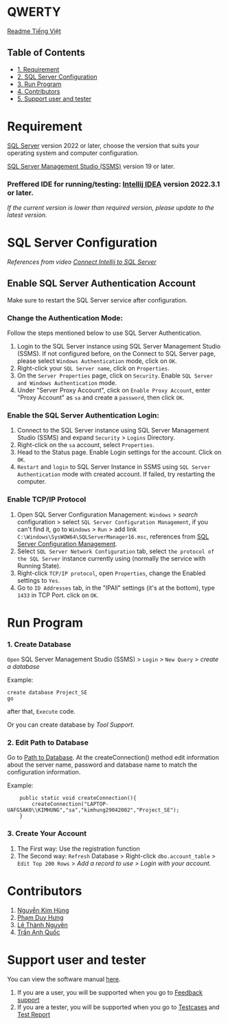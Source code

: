 # QWERTY

[Readme Tiếng Việt](doc\Readme_Vietnamese.md)

## Table of Contents
<!-- TOC -->
* [1. Requirement](#requirement)
* [2. SQL Server Configuration](#sql-server-configuration)
* [3. Run Program](#run-program)
* [4. Contributors](#contributors)
* [5. Support user and tester](#support-user-and-tester)
<!-- TOC -->
# Requirement
[SQL Server](https://www.microsoft.com/en-us/sql-server/sql-server-downloads) version 2022 or later, 
choose the version that suits your operating system and computer configuration.

[SQL Server Management Studio (SSMS)](https://learn.microsoft.com/en-us/sql/ssms/download-sql-server-management-studio-ssms?view=sql-server-ver16) version 19 or later.

### Preffered IDE for running/testing: [Intellij IDEA](https://www.jetbrains.com/idea/download/#section=windows) version 2022.3.1 or later.

*If the current version is lower than required version, please update to the latest version.*

# SQL Server Configuration

*References from video [Connect Intellij to SQL Server](https://www.youtube.com/watch?v=RF-_vchtV58)*

## Enable SQL Server Authentication Account

Make sure to restart the SQL Server service after configuration.

### Change the Authentication Mode:

Follow the steps mentioned below to use SQL Server Authentication.

1. Login to the SQL Server instance using SQL Server Management Studio (SSMS). If not configured before, on the Connect to SQL Server page, 
please select `Windows Authentication` mode, click on `OK`.
2. Right-click your `SQL Server name`, click on `Properties`.
3. On the `Server Properties` page, click on `Security`. Enable `SQL Server and Windows Authentication` mode.
4. Under "Server Proxy Account", click on `Enable Proxy Account`, enter "Proxy Account" as `sa` and create a `password`, then click `OK`.

### Enable the SQL Server Authentication Login:

1. Connect to the SQL Server instance using SQL Server Management Studio (SSMS) and expand `Security` > `Logins` Directory.
2. Right-click on the `sa` account, select `Properties`.
3. Head to the Status page. Enable Login settings for the account. Click on `OK`.
4. `Restart` and `login` to SQL Server Instance in SSMS using `SQL Server Authentication` mode with created account. If failed, try restarting the computer.

### Enable TCP/IP Protocol
1. Open SQL Server Configuration Management: `Windows` > *search* configuration > select `SQL Server Configuration Management`, 
if you can't find it, go to `Windows` > `Run` > add link `C:\Windows\SysWOW64\SQLServerManager16.msc`, references from [SQL Server Configuration Management](https://learn.microsoft.com/en-us/sql/relational-databases/sql-server-configuration-manager?view=sql-server-ver16).
2. Select `SQL Server Network Configuration` tab, select `the protocol of the SQL Server` instance currently using (normally the service with Running State).
3. Right-click `TCP/IP protocol`, open `Properties`, change the Enabled settings to `Yes`.
4. Go to `ID Addresses` tab, in the "IPAll" settings (it's at the bottom), type `1433` in TCP Port. click on `OK`.

# Run Program

### 1. Create Database

`Open` SQL Server Management Studio (SSMS) > `Login` > `New Query` > _create a database_

Example:
```
create database Project_SE
go
```
after that, `Execute` code.

Or you can create database by _Tool Support_.

### 2. Edit Path to Database

Go to [Path to Database](src\main\java\components\database\DatabaseConnection.java).
At the createConnection() method edit information about the server name, password and database name to match the configuration information.

Example:
```shell
    public static void createConnection(){
        createConnection("LAPTOP-UAFG5AK0\\KIMHUNG","sa","kimhung29042002","Project_SE");
    }
```

### 3. Create Your Account

1. The First way: Use the registration function
2. The Second way: `Refresh` Database > Right-click `dbo.account_table` > `Edit Top 200 Rows` > _Add a record to use_ > _Login with your account_.

# Contributors

1. [Nguyễn Kim Hùng](https://github.com/NguyenKimHung2002)
2. [Phạm Duy Hưng](https://github.com/lightningdhna)
3. [Lê Thành Nguyên](https://github.com/love123bg)
4. [Trần Anh Quốc](https://github.com/quoctata2911)

# Support user and tester

You can view the software manual [here](doc\softwareManuals.md).

1. If you are a user, you will be supported when you go to [Feedback support](doc\feedback.md)
2. If you are a tester, you will be supported when you go to [Testcases](doc\testcase.md) and [Test Report](doc\testReport.md)